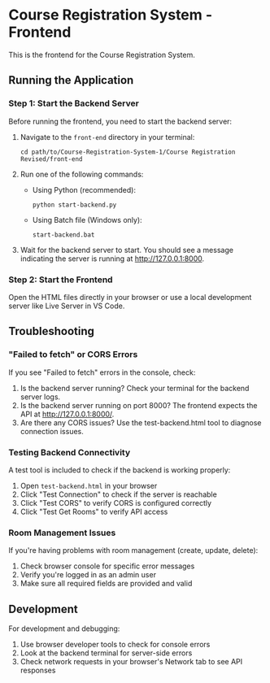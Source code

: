 # Course Registration System - Frontend

This is the frontend for the Course Registration System.

## Running the Application

### Step 1: Start the Backend Server

Before running the frontend, you need to start the backend server:

1. Navigate to the `front-end` directory in your terminal:
   ```
   cd path/to/Course-Registration-System-1/Course Registration Revised/front-end
   ```

2. Run one of the following commands:
   - Using Python (recommended):
     ```
     python start-backend.py
     ```
   - Using Batch file (Windows only):
     ```
     start-backend.bat
     ```

3. Wait for the backend server to start. You should see a message indicating the server is running at http://127.0.0.1:8000.

### Step 2: Start the Frontend

Open the HTML files directly in your browser or use a local development server like Live Server in VS Code.

## Troubleshooting

### "Failed to fetch" or CORS Errors

If you see "Failed to fetch" errors in the console, check:

1. Is the backend server running? Check your terminal for the backend server logs.
2. Is the backend server running on port 8000? The frontend expects the API at http://127.0.0.1:8000/.
3. Are there any CORS issues? Use the test-backend.html tool to diagnose connection issues.

### Testing Backend Connectivity

A test tool is included to check if the backend is working properly:

1. Open `test-backend.html` in your browser
2. Click "Test Connection" to check if the server is reachable
3. Click "Test CORS" to verify CORS is configured correctly
4. Click "Test Get Rooms" to verify API access

### Room Management Issues

If you're having problems with room management (create, update, delete):

1. Check browser console for specific error messages
2. Verify you're logged in as an admin user
3. Make sure all required fields are provided and valid

## Development

For development and debugging:

1. Use browser developer tools to check for console errors
2. Look at the backend terminal for server-side errors
3. Check network requests in your browser's Network tab to see API responses 